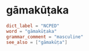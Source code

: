 # gāmakūṭaka

``` toml
dict_label = "NCPED"
word = "gāmakūṭaka"
grammar_comment = "masculine"
see_also = ["gāmakūṭa"]
```

